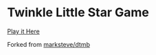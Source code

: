 # Twinkle Little Star Game

[Play it Here](https://fumer555.github.io/dtmb/)

Forked from [marksteve/dtmb](https://github.com/marksteve/dtmb)

